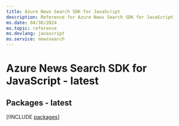 ```yaml
---
title: Azure News Search SDK for JavaScript
description: Reference for Azure News Search SDK for JavaScript
ms.date: 04/30/2024
ms.topic: reference
ms.devlang: javascript
ms.service: newssearch
---
```

# Azure News Search SDK for JavaScript - latest
## Packages - latest
[!INCLUDE [packages](news-search-index.md)]